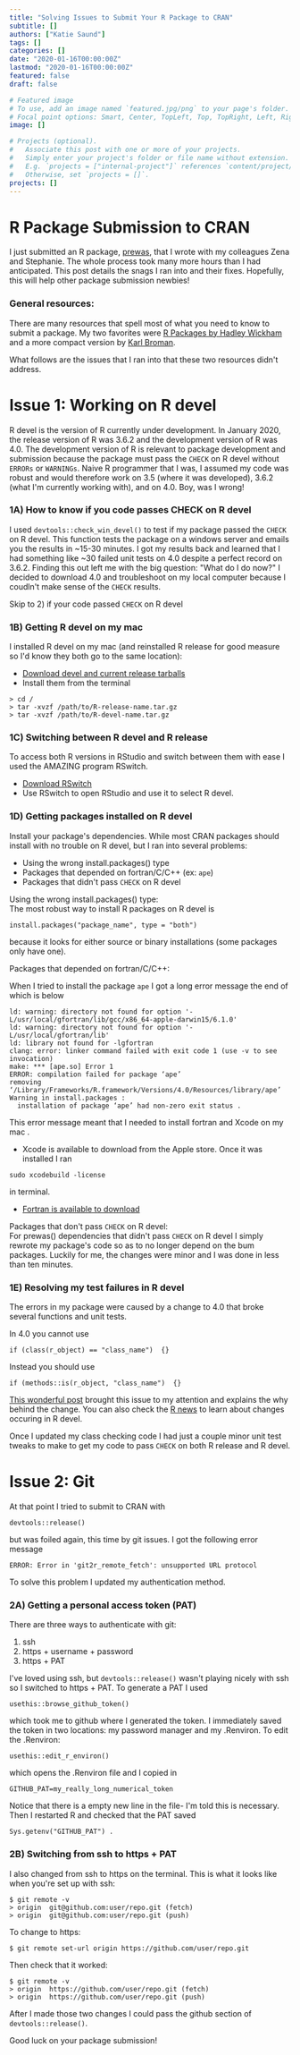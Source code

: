 ```yaml
---
title: "Solving Issues to Submit Your R Package to CRAN"
subtitle: []
authors: ["Katie Saund"]
tags: []
categories: []
date: "2020-01-16T00:00:00Z"
lastmod: "2020-01-16T00:00:00Z"
featured: false
draft: false

# Featured image
# To use, add an image named `featured.jpg/png` to your page's folder.
# Focal point options: Smart, Center, TopLeft, Top, TopRight, Left, Right, BottomLeft, Bottom, BottomRight
image: []

# Projects (optional).
#   Associate this post with one or more of your projects.
#   Simply enter your project's folder or file name without extension.
#   E.g. `projects = ["internal-project"]` references `content/project/deep-learning/index.md`.
#   Otherwise, set `projects = []`.
projects: []
---
```


# R Package Submission to CRAN
I just submitted an R package, [prewas](https://github.com/Snitkin-Lab-Umich/prewas), that I wrote with my colleagues Zena and Stephanie. The whole process took many more hours than I had anticipated. This post details the snags I ran into and their fixes. Hopefully, this will help other package submission newbies!  

### General resources:
There are many resources that spell most of what you need to know to submit a package. My two favorites were [R Packages by Hadley Wickham](http://r-pkgs.had.co.nz/release.html#release-check) and a more compact version by [Karl Broman](https://kbroman.org/pkg_primer/pages/cran.html).

What follows are the issues that I ran into that these two resources didn't address.

# Issue 1: Working on R devel
R devel is the version of R currently under development. In January 2020, the release version of R was 3.6.2 and the development version of R was 4.0. The development version of R is relevant to package development and submission because the package must pass the `CHECK` on R devel without `ERRORs` or `WARNINGs`. Naive R programmer that I was, I assumed my code was robust and would therefore work on 3.5 (where it was developed), 3.6.2 (what I'm currently working with), and on 4.0. Boy, was I wrong! 

### 1A) How to know if you code passes CHECK on R devel
I used `devtools::check_win_devel()` to test if my package passed the `CHECK` on R devel. This function tests the package on a windows server and emails you the results in ~15-30 minutes. I got my results back and learned that I had something like ~30 failed unit tests on 4.0 despite a perfect record on 3.6.2. Finding this out left me with the big question: "What do I do now?" I decided to download 4.0 and troubleshoot on my local computer because I coudln't make sense of the `CHECK` results.  

Skip to 2) if your code passed `CHECK` on R devel  
  
### 1B) Getting R devel on my mac
I installed R devel on my mac (and reinstalled R release for good measure so I'd know they both go to the same location):

* [Download devel and current release tarballs](http://mac.r-project.org/)
* Install them from the terminal  

```
> cd /  
> tar -xvzf /path/to/R-release-name.tar.gz  
> tar -xvzf /path/to/R-devel-name.tar.gz  
```
  
### 1C) Switching between R devel and R release
To access both R versions in RStudio and switch between them with ease I used the AMAZING program RSwitch.

* [Download RSwitch](https://rud.is/rswitch/)
* Use RSwitch to open RStudio and use it to select R devel. 

### 1D) Getting packages installed on R devel
Install your package's dependencies. While most CRAN packages should install with no trouble on R devel, but I ran into several problems: 

* Using the wrong install.packages() type  
* Packages that depended on fortran/C/C++ (ex: `ape`)  
* Packages that didn't pass `CHECK` on R devel  
 
Using the wrong install.packages() type:  
The most robust way to install R packages on R devel is 
```
install.packages("package_name", type = "both")  
``` 
because it looks for either source or binary installations (some packages only have one).  
  
Packages that depended on fortran/C/C++:  

When I tried to install the package `ape` I got a long error message the end of which is below  
```
ld: warning: directory not found for option '-L/usr/local/gfortran/lib/gcc/x86_64-apple-darwin15/6.1.0'  
ld: warning: directory not found for option '-L/usr/local/gfortran/lib'  
ld: library not found for -lgfortran  
clang: error: linker command failed with exit code 1 (use -v to see invocation)  
make: *** [ape.so] Error 1  
ERROR: compilation failed for package ‘ape’ 
removing ‘/Library/Frameworks/R.framework/Versions/4.0/Resources/library/ape’  
Warning in install.packages :  
  installation of package ‘ape’ had non-zero exit status . 
```
This error message meant that I needed to install fortran and Xcode on my mac .

* Xcode is available to download from the Apple store. Once it was installed I ran 
``` 
sudo xcodebuild -license  
``` 
in terminal.  
* [Fortran is available to download](https://github.com/fxcoudert/gfortran-for-macOS/releases)  


Packages that don't pass `CHECK` on R devel:   
For prewas() dependencies that didn't pass `CHECK` on R devel I simply rewrote my package's code so as to no longer depend on the bum packages. Luckily for me, the changes were minor and I was done in less than ten minutes.  

### 1E) Resolving my test failures in R devel 
The errors in my package were caused by a change to 4.0 that broke several functions and unit tests.

In 4.0 you cannot use
```
if (class(r_object) == "class_name")  {}
```
Instead you should use 
```
if (methods::is(r_object, "class_name")  {}
```
[This wonderful post](https://developer.r-project.org/Blog/public/2019/11/09/when-you-think-class.-think-again/index.html)  brought this issue to my attention and explains the why behind the change. You can also check the [R news](https://stat.ethz.ch/R-manual/R-devel/doc/html/NEWS.html) to learn about changes occuring in R devel. 

Once I updated my class checking code I had just a couple minor unit test tweaks to make to get my code to pass `CHECK` on both R release and R devel. 
# Issue 2: Git 
At that point I tried to submit to CRAN with 
``` 
devtools::release()
```
but was foiled again, this time by git issues. I got the following error message
```
ERROR: Error in 'git2r_remote_fetch': unsupported URL protocol
```
To solve this problem I updated my authentication method.
### 2A) Getting a personal access token (PAT)
There are three ways to authenticate with git: 

1. ssh  
2. https + username + password
3. https + PAT 

I've loved using ssh, but `devtools::release()` wasn't playing nicely with ssh so I switched to https + PAT. To generate a PAT I used 
```
usethis::browse_github_token()  
```
which took me to github where I generated the token. I immediately saved the token in two locations: my password manager and my .Renviron. To edit the .Renviron:  
```
usethis::edit_r_environ()  
``` 
which opens the .Renviron file and I copied in  
```
GITHUB_PAT=my_really_long_numerical_token  

``` 
Notice that there is a empty new line in the file- I'm told this is necessary. Then I restarted R and checked that the PAT saved  
```
Sys.getenv("GITHUB_PAT") . 
``` 
### 2B) Switching from ssh to https + PAT  
I also changed from ssh to https on the terminal. This is what it looks like when you're set up with ssh:  
```
$ git remote -v  
> origin  git@github.com:user/repo.git (fetch)  
> origin  git@github.com:user/repo.git (push)  
```
To change to https:  
```
$ git remote set-url origin https://github.com/user/repo.git  
```
Then check that it worked:  
```
$ git remote -v  
> origin  https://github.com/user/repo.git (fetch)  
> origin  https://github.com/user/repo.git (push)  
```
After I made those two changes I could pass the github section of `devtools::release()`.   
  
Good luck on your package submission!  




